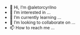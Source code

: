 - 👋 Hi, I’m @aletorcyrilno
- 👀 I’m interested in ...
- 🌱 I’m currently learning ...
- 💞️ I’m looking to collaborate on ...
- 📫 How to reach me ...

<!---
aletorcyrilno/aletorcyrilno is a ✨ special ✨ repository because its `README.md` (this file) appears on your GitHub profile.
You can click the Preview link to take a look at your changes.
--->
